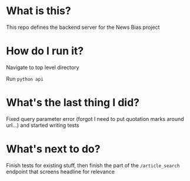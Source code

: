 # What is this? 
This repo defines the backend server for the News Bias project

# How do I run it?
Navigate to top level directory 

Run `python api`

# What's the last thing I did? 
Fixed query parameter error (forgot I need to put quotation marks around url...) and started writing tests

# What's next to do? 
Finish tests for existing stuff, then finish the part of the `/article_search` endpoint that screens headline for relevance